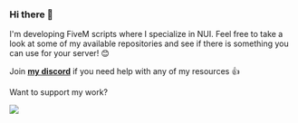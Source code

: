 ### Hi there 👋

I'm developing FiveM scripts where I specialize in NUI. Feel free to take a look at some of my available repositories and see if there is something you can use for your server! 😊

Join **[my discord](https://discord.gg/gQrjCcjMaV)** if you need help with any of my resources 👍

Want to support my work?

<a href="https://www.buymeacoffee.com/futte"><img src="https://img.buymeacoffee.com/button-api/?text=Buy me a coffee&emoji=&slug=futte&button_colour=FFDD00&font_colour=000000&font_family=Lato&outline_colour=000000&coffee_colour=ffffff" /></a>
